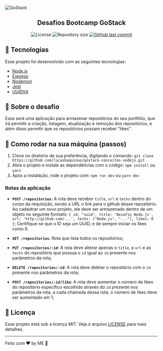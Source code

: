 <img alt="GoStack" src="https://storage.googleapis.com/golden-wind/bootcamp-gostack/header-desafios-new.png" />

<h2 align="center">
  Desafios Bootcamp GoStack
</h2>

<p align="center">
  <img alt="License" src="https://img.shields.io/badge/license-MIT-%2304D361">
  
  <img alt="Repository size" src="https://img.shields.io/github/repo-size/lucasbaquinoo/gostack-conceitos-nodejs">
  
  <a href="https://github.com/lucasbaquinoo/gostack-conceitos-nodejs/commits/master">
  <img alt="GitHub last commit" src="https://img.shields.io/github/last-commit/lucasbaquinoo/gostack-conceitos-nodejs">
 </a>
</p>

## :rocket: Tecnologias

Esse projeto foi desenvolvido com as seguintes tecnologias:

- [Node.js](https://nodejs.org/en/)
- [Express](https://expressjs.com/)
- [Nodemon](https://nodemon.io/)
- [Jest](https://jestjs.io/)
- [UUIDV4](https://www.npmjs.com/package/uuidv4)


## :rocket: Sobre o desafio

Essa será uma aplicação para armazenar repositórios do seu portfólio, que irá permitir a criação, listagem, atualização e remoção dos repositórios, e além disso permitir que os repositórios possam receber "likes".

## 🤔 Como rodar na sua máquina (passos)
1. Clone no diretório de sua preferência, digitando o comando: ` git clone https://github.com/lucasbaquinoo/gostack-conceitos-nodejs.git `
2. Abra o projeto e instale as dependências com o código: `npm install` ou `yarn`
3. Após a instalação, rode o projeto com: `npm run dev` ou `yarn dev`

### Rotas da aplicação

- **`POST /repositories`**: A rota deve receber `title`, `url` e `techs` dentro do corpo da requisição, sendo a URL o link para o github desse repositório. Ao cadastrar um novo projeto, ele deve ser armazenado dentro de um objeto no seguinte formato: `{ id: "uuid", title: 'Desafio Node.js', url: 'http://github.com/...', techs: ["Node.js", "..."], likes: 0 }`; Certifique-se que o ID seja um UUID, e de sempre iniciar os likes como 0.

- **`GET /repositories`**: Rota que lista todos os repositórios;

- **`PUT /repositories/:id`**: A rota deve alterar apenas o `title`, a `url` e as `techs` do repositório que possua o `id` igual ao `id` presente nos parâmetros da rota;

- **`DELETE /repositories/:id`**: A rota deve deletar o repositório com o `id` presente nos parâmetros da rota;

- **`POST /repositories/:id/like`**: A rota deve aumentar o número de likes do repositório específico escolhido através do `id` presente nos parâmetros da rota, a cada chamada dessa rota, o número de likes deve ser aumentado em 1;

## :memo: Licença

Esse projeto está sob a licença MIT. Veja o arquivo [LICENSE](LICENSE.md) para mais detalhes.

---

Feito com ♥ by ME :wave: 
